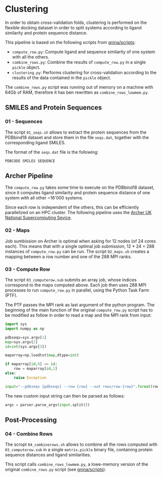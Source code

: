 # Clustering

In order to obtain cross-validation folds, clustering is performed on the flexible docking dataset in order to split systems according to ligand similarity and protein sequence distance.

This pipeline is based on the following scripts from [gnina/scripts](https://github.com/gnina/scripts):

* `compute_row.py`: Compute ligand and sequence similarity of one system with all the others.
* `combine_rows.py`: Combine the results of `compute_row.py` in a single `pickle` object.
* `clustering.py`: Performs clustering for cross-validation according to the results of the data contained in the `pickle` object.

The `combine_rows.py` script was running out of memory on a machine with 64Gb of RAM, therefore it has ben rewritten as `combine_rows_lowmem.py`.

## SMILES and Protein Sequences

### 01 - Sequences

The script `01_seqs.sh` allows to extract the protein sequences from the PDBbind18 dataset and store them in the file `seqs.dat`, together with the corresponding ligand SMILES.

The format of the `seqs.dat` file is the following:
```
PDBCODE SMILES SEQUENCE
```

## Archer Pipeline

The `compute_row.py` takes some time to execute on the PDBbind18 dataset, since it computes ligand similarity and protein sequence distance of one system with all other ~16'000 systems.

Since each row is independent of the others, this can be efficiently parallelized on an HPC cluster. The following pipeline uses the [Archer UK National Supercomputing Sevice](http://www.archer.ac.uk/).

### 02 - Maps

Job sumbission on Archer is optimal when asking for 12 nodes (of 24 cores each). This means that with a single optimal job submission, 12 * 24 = 288 instances of `compute_row.py` can be run. The script `02_maps.sh` creates a mapping between a row number and one of the 288 MPI ranks.

### 03 - Compute Row

The script `03_computerow.sub` submits an array job, whose indices correspond to the maps computed above. Each job then uses 288 MPI processes to run `compute_row.py` in parallel, using the Python Task Farm (PTF).

The PTF passes the MPI rank as last argument of the python program. The beginning of the main function of the original `compute_row.py` script has to be modified as follow in order to read a map and the MPI rank from input:

```python
import sys
import numpy as np

pdbseqs=sys.argv[1]
map=sys.argv[2]
id=int(sys.argv[3])

maparray=np.loadtxt(map,dtype=int)

if maparray[id,0] == id:
    row = maparray[id,1]
else:
    raise Exception

input="--pdbseqs {pdbseqs} --row {row} --out rows/row-{row}".format(row=row, pdbseqs=pdbseqs)
```

The new custom input string can then be parsed as follows:

```python
args = parser.parse_args(input.split())
```

## Post-Processing

### 04 - Combine Rows

The scropt `04_combinerows.sh` allows to combine all the rows computed with `03_computerow.sub` in a single `matrix.pickle` binary file, containing protein sequence distances and ligand similarities.

This script calls `combine_rows_lowmem.py`, a lowe-memory version of the original `combine_rows.py` script (see [gnina/scripts](https://github.com/gnina/scripts)).
